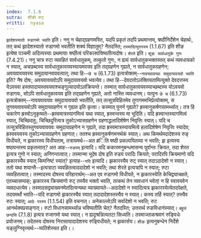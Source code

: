 ```yaml
---
index:  7.1.6
sutra:  शीङो रुट्
vritti:  nyasa
---
```


`झादेशस्यातो रुडागमो भवति` इति। ननु न चेहाद्ग्रहणमस्ति, यदपि प्रकृतं तदपि प्रथमान्तम्, षष्ठीनिर्देशेन चेहार्थः, तत् कथं झादेशस्यातो रुडागमो भवतीति शक्यं विज्ञातुम्? नैतदस्ति; `तस्मादित्युत्तरस्य` (1.1.67) इति शीङ इत्येषा पञ्चमी अदित्यस्याः प्रथमायाः षष्ठीत्वं परिकलपयिष्यतीत्यदोषः। `शेरते` इति। `शूङः सार्वधातुके गुणः` (7.4.21)। ननु चात्र रुटा व्यवहितं सार्वधातुकम्, तत्कुतो गुणः, न ह्ययं सार्वधातुकभक्तस्तत् कथं व्यवधायको न स्यात्, अचछब्दस्य सार्वधातुकावयवस्यायमवयव इति तद्ग्रहणेन गृह्यते, न सार्वधातुकग्रहणेन; अवयवावयवस्य समुदायानवयवत्वात्; तथा हि--`छे च` (6.1.73) इत्यत्रोक्तम्--`नावयवावयवः समुदायावयवो भवति` इति? नैष दोषः; अवयवावयवोऽपि समुदायावयवो भवत्येव। तथा हि--देवदत्तोऽलंक्तियतामित्युक्ते देवदत्तस्य येऽवयवा हस्तपादायस्तवयवाश्चङ्गुल्यादयोऽलंक्रियन्ते। तस्मात् सार्वधातुकावयवस्याच्छब्दस्य योऽवयवो रुडागयः, सोऽपि सार्वधातुकावयव इति तद्ग्रहणेन गृह्यते, अतो नास्ति व्यवधानम्।
यत्पुनः `छे च` (6.1.73) इत्यत्रोक्तम्--नावयवावयवः समुदायावयवो भवतीति, तत् तत्सूत्रविहितमेव तुगागममभिप्रेत्योक्तम्, स तुगवयवावयवोऽपि समुदायग्रहणेन न गृह्यत इति कृत्वा। कस्मात् पुनर्न गृह्यते? ह्रस्वानुकर्षणसामर्थ्यात्। तत्र हि चकारेण ह्रस्वोऽनुकृष्यते--ह्रस्वमात्रस्यागमित्वं यथा स्यात्, ह्रस्वन्तस्य मा भूदिति। यदि ह्रस्वान्तस्यागमित्वं स्यात्, चिच्छिदतुः, चिच्छिदुरित्यत्र तुकोऽभ्यासग्रहणेन ग्रहणाद्धलादिशेषेण निवृत्तिः स्यात्। यदि च तत्सूत्रविहितस्तुगवयवावयवः समुदायग्रहणेन न गृह्यते, तदा ह्रस्वमात्रस्यायमित्वे हलादिशेषेण निवृत्तिः स्यादेव; ह्रस्ववयवस्य तुकोऽभ्यासग्रहणेन ग्रहणात्। ततश्च ह्रस्वानुकर्षणमनर्थकं स्यात्।
अथ किमर्थमदादेशस्य रुङ् विधीयते, न झकारस्य विधीयताम्, तत्रायमर्थः--अत #िति षष्ठी प्रकल्पयितव्या न भवति; झ इत्यस्य षष्ठ्यन्तस्य प्रकृतत्वात्? अत आह--`रुडयम्` इत्यादि। यदि ककारमनुबन्धमासन्य पूर्वान्तः क्रियत, तदा शेरत इत्यत्र गुणो न स्यात्; अनिगन्तत्वात्। तस्मान्मा भूदेष दोष इति रुडयं परादिः क्रियते; परादिरपि क्रियमाणो यदि झकारस्यैव स्यात् किमनिष्टं स्यात्? इत्याह--`यदि` इत्यादि। झकारस्यैव रुट् स्यात् तदाऽदादेशो न स्यात्। ततो यथा शयान्तै--इत्यत्राटा व्यवहितत्वाददादेशो न भवति; तथा शेरते इत्यत्रापि न स्यात्; रुटा व्यवहितत्वात्। तस्मादस्य दोषस्य परिहारार्थम्--अत एव रुडागमो विधीयते, न झकारस्येति केचिद्व्याचक्षते, एतच्चासम्यक्; झकारस्य क्रियमाणो रुट् तस्यैव भक्तो भवति, तत्कथं तेन व्यवधानं भवेत्! न हि स्वावयवेन व्यवदधात्येव। तस्मादसद्व्याख्यनमेतदित्यन्यथा व्याख्यायते--अदादेशो न स्यादित्यत्र झकारस्येत्येतदपेक्षते, तदयमर्थो भवति--यदि रुडागमो झकारस्यैव स्यात् तदादादेशस्तस्यैव न स्यात्। कस्य तर्हि स्यात्? तस्यैव रुटः स्यात्; `आदेः परस्य` (1.1.54) इति वचनात्। अनेकाल्त्वेऽपि सर्वादेशो न भवति; रुट आनर्थक्यप्रसङ्गात्। रुटो विधानसामर्थ्यान्न भविष्यतीति चेत्? नैतदस्ति; उत्तरार्थ रुङविधानंस्यात्। `बहुलं छन्दसि` (7.1.8) इत्यत्र रुजागमो यथा स्यात्। न ह्यदृश्रन्नित्यतटा सिध्यति। तस्माज्ताकश्रवणं रुङ्विधेः प्रयोजनम्। तदेतस्य दोषस्य निरासायादादेशस्य रुङ्विधीयते; न झकार्सय। `शीङः` इत्यनुबन्धेन निर्देशे यङ्लुग्निवृत्त्यर्थः--व्यतिशेस्यत इति।।

